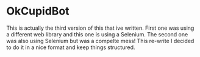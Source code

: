# OkCupidBot

This is actually the third version of this that ive written. First one was using a different web library and this one is using a Selenium. The second one was also using Selenium but was a compelte mess! This re-write I decided to do it in a nice format and keep things structured.
